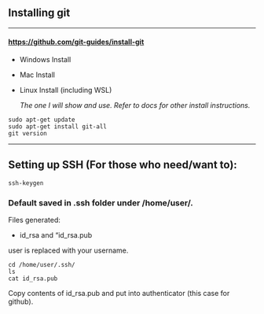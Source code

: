 ## Installing git
---
#### https://github.com/git-guides/install-git



- Windows Install

- Mac Install

- Linux Install (including WSL)

    *The one I will show and use. Refer to docs for other install instructions.*

```
sudo apt-get update
sudo apt-get install git-all
git version
```
---
## Setting up SSH (For those who need/want to):

```
ssh-keygen
```

### Default saved in .ssh folder under /home/user/.


Files generated:
* id_rsa  and “id_rsa.pub

user is replaced with your username. 
```
cd /home/user/.ssh/
ls
cat id_rsa.pub
```
Copy contents of id_rsa.pub and put into authenticator (this case for github).
